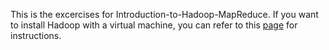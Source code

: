 This is the excercises for Introduction-to-Hadoop-MapReduce. If you want to install Hadoop with a virtual machine, you can refer to this [page](https://docs.google.com/document/d/1v0zGBZ6EHap-Smsr3x3sGGpDW-54m82kDpPKC2M6uiY/pub) for instructions.